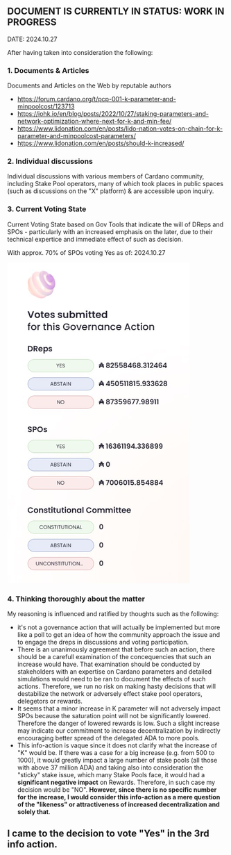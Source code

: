 ## DOCUMENT IS CURRENTLY IN STATUS: WORK IN PROGRESS
DATE: 2024.10.27

After having taken into consideration the following:

### 1. Documents & Articles 
Documents and Articles on the Web by reputable authors
- https://forum.cardano.org/t/pcp-001-k-parameter-and-minpoolcost/123713
- https://iohk.io/en/blog/posts/2022/10/27/staking-parameters-and-network-optimization-where-next-for-k-and-min-fee/
- https://www.lidonation.com/en/posts/lido-nation-votes-on-chain-for-k-parameter-and-minpoolcost-parameters/
- https://www.lidonation.com/en/posts/should-k-increased/

### 2. Individual discussions
Individual discussions with various members of Cardano community, including Stake Pool operators, many of which took places in public spaces (such as discussions on the "X" platform) & are accessible upon inquiry.

### 3. Current Voting State
Current Voting State based on Gov Tools that indicate the will of DReps and SPOs - particularly with an increased emphasis on the later, due to their technical expertice and immediate effect of such as decision.

With approx. 70% of SPOs voting Yes as of: 2024.10.27

![Gov Tools 3rd Info Action Screenshot](https://github.com/kostaspanagias/drep/blob/55e5a7fba0398a7969c2d0416d3a2559571513fc/voting/2024/3/Screenshot%202024-10-27-030602.jpg)

### 4. Thinking thoroughly about the matter
My reasoning is influenced and ratified by thoughts such as the following:
- it's not a governance action that will actually be implemented but more like a poll to get an idea of how the community approach the issue and to engage the dreps in discussions and voting participation.
- There is an unanimously agreement that before such an action, there should be a carefull examination of the concequencies that such an increase would have. That examination should be conducted by stakeholders with an expertise on Cardano parameters and detailed simulations would need to be ran to document the effects of such actions. Therefore, we run no risk on making hasty decisions that will destabilize the network or adversely effect stake pool operators, delegetors or rewards.
- It seems that a minor increase in K parameter will not adversely impact SPOs because the saturation point will not be significantly lowered. Therefore the danger of lowered rewards is low. Such a slight increase may indicate our commitment to increase decentralization by indirectly encouraging better spread of the delegated ADA to more pools.
- This info-action is vaque since it does not clarify what the increase of "K" would be. If there was a case for a big increase (e.g. from 500 to 1000), it would greatly impact a large number of stake pools (all those with above 37 million ADA) and taking also into consideration the "sticky" stake issue, which many Stake Pools face, it would had a **significant negative impact** on Rewards. Therefore, in such case my decision would be "NO". **However, since there is no specific number for the increase, I would consider this info-action as a mere question of the "likeness" or attractiveness of increased decentralization and solely that**.


## I came to the decision to vote **"Yes"** in the 3rd info action.

